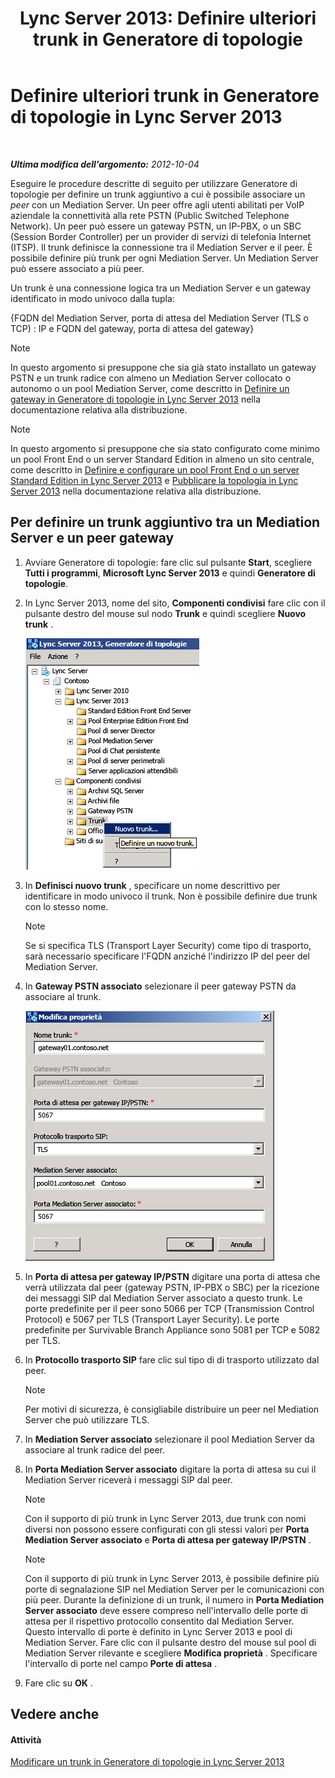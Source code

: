 ﻿---
title: 'Lync Server 2013: Definire ulteriori trunk in Generatore di topologie'
TOCTitle: Definire ulteriori trunk in Generatore di topologie
ms:assetid: e68b8377-50a2-452a-bf5c-910929e34236
ms:mtpsurl: https://technet.microsoft.com/it-it/library/JJ721915(v=OCS.15)
ms:contentKeyID: 49887796
ms.date: 08/24/2015
mtps_version: v=OCS.15
ms.translationtype: HT
---

# Definire ulteriori trunk in Generatore di topologie in Lync Server 2013

 

_**Ultima modifica dell'argomento:** 2012-10-04_

Eseguire le procedure descritte di seguito per utilizzare Generatore di topologie per definire un trunk aggiuntivo a cui è possibile associare un *peer* con un Mediation Server. Un peer offre agli utenti abilitati per VoIP aziendale la connettività alla rete PSTN (Public Switched Telephone Network). Un peer può essere un gateway PSTN, un IP-PBX, o un SBC (Session Border Controller) per un provider di servizi di telefonia Internet (ITSP). Il trunk definisce la connessione tra il Mediation Server e il peer. È possibile definire più trunk per ogni Mediation Server. Un Mediation Server può essere associato a più peer.

Un trunk è una connessione logica tra un Mediation Server e un gateway identificato in modo univoco dalla tupla:

{FQDN del Mediation Server, porta di attesa del Mediation Server (TLS o TCP) : IP e FQDN del gateway, porta di attesa del gateway}


> [!NOTE]
> In questo argomento si presuppone che sia già stato installato un gateway PSTN e un trunk radice con almeno un Mediation Server collocato o autonomo o un pool Mediation Server, come descritto in <A href="lync-server-2013-define-a-gateway-in-topology-builder.md">Definire un gateway in Generatore di topologie in Lync Server 2013</A> nella documentazione relativa alla distribuzione.




> [!NOTE]
> In questo argomento si presuppone che sia stato configurato come minimo un pool Front End o un server Standard Edition in almeno un sito centrale, come descritto in <A href="lync-server-2013-define-and-configure-a-front-end-pool-or-standard-edition-server.md">Definire e configurare un pool Front End o un server Standard Edition in Lync Server 2013</A> e <A href="lync-server-2013-publish-the-topology.md">Pubblicare la topologia in Lync Server 2013</A> nella documentazione relativa alla distribuzione.



## Per definire un trunk aggiuntivo tra un Mediation Server e un peer gateway

1.  Avviare Generatore di topologie: fare clic sul pulsante **Start**, scegliere **Tutti i programmi**, **Microsoft Lync Server 2013** e quindi **Generatore di topologie**.

2.  In Lync Server 2013, nome del sito, **Componenti condivisi** fare clic con il pulsante destro del mouse sul nodo **Trunk** e quindi scegliere **Nuovo trunk** .
    
    ![Schermata della struttura di file di Generatore di topologie di Lync Server](images/JJ721915.90d5b349-aa1e-407a-87ed-fa112f478560(OCS.15).png "Schermata della struttura di file di Generatore di topologie di Lync Server")

3.  In **Definisci nuovo trunk** , specificare un nome descrittivo per identificare in modo univoco il trunk. Non è possibile definire due trunk con lo stesso nome.
    

    > [!NOTE]
    > Se si specifica TLS (Transport Layer Security) come tipo di trasporto, sarà necessario specificare l'FQDN anziché l'indirizzo IP del peer del Mediation Server.



4.  In **Gateway PSTN associato** selezionare il peer gateway PSTN da associare al trunk.
    
    ![Impostazioni delle proprietà del peer gateway PSTN per trunk](images/JJ721915.7c3fe8ee-8f4c-4413-8462-8347228e61bb(OCS.15).png "Impostazioni delle proprietà del peer gateway PSTN per trunk")

5.  In **Porta di attesa per gateway IP/PSTN** digitare una porta di attesa che verrà utilizzata dal peer (gateway PSTN, IP-PBX o SBC) per la ricezione dei messaggi SIP dal Mediation Server associato a questo trunk. Le porte predefinite per il peer sono 5066 per TCP (Transmission Control Protocol) e 5067 per TLS (Transport Layer Security). Le porte predefinite per Survivable Branch Appliance sono 5081 per TCP e 5082 per TLS.

6.  In **Protocollo trasporto SIP** fare clic sul tipo di di trasporto utilizzato dal peer.
    

    > [!NOTE]
    > Per motivi di sicurezza, è consigliabile distribuire un peer nel Mediation Server che può utilizzare TLS.



7.  In **Mediation Server associato** selezionare il pool Mediation Server da associare al trunk radice del peer.

8.  In **Porta Mediation Server associato** digitare la porta di attesa su cui il Mediation Server riceverà i messaggi SIP dal peer.
    

    > [!NOTE]
    > Con il supporto di più trunk in Lync Server 2013, due trunk con nomi diversi non possono essere configurati con gli stessi valori per <STRONG>Porta Mediation Server associato</STRONG> e <STRONG>Porta di attesa per gateway IP/PSTN</STRONG> .

    

    > [!NOTE]
    > Con il supporto di più trunk in Lync Server 2013, è possibile definire più porte di segnalazione SIP nel Mediation Server per le comunicazioni con più peer. Durante la definizione di un trunk, il numero in <STRONG>Porta Mediation Server associato</STRONG> deve essere compreso nell'intervallo delle porte di attesa per il rispettivo protocollo consentito dal Mediation Server. Questo intervallo di porte è definito in Lync Server 2013 e pool di Mediation Server. Fare clic con il pulsante destro del mouse sul pool di Mediation Server rilevante e scegliere <STRONG>Modifica proprietà</STRONG> . Specificare l'intervallo di porte nel campo <STRONG>Porte di attesa</STRONG> .



9.  Fare clic su **OK** .

## Vedere anche

#### Attività

[Modificare un trunk in Generatore di topologie in Lync Server 2013](lync-server-2013-modify-a-trunk-in-topology-builder.md)

